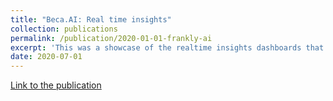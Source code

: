 ```yaml
---
title: "Beca.AI: Real time insights"
collection: publications
permalink: /publication/2020-01-01-frankly-ai
excerpt: 'This was a showcase of the realtime insights dashboards that were built as part of the frankly.ai project'
date: 2020-07-01
---
```


[Link to the publication](http://pirunthan-bot.github.io/files/202007-Frankly-Dashboard.pdf)
